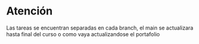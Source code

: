 # Atención

Las tareas se encuentran separadas en cada branch, el main se actualizara hasta final del curso o como vaya actualizandose el portafolio
